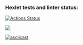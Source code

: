 ### Hexlet tests and linter status:
[![Actions Status](https://github.com/zaebbb/php-project-45/workflows/hexlet-check/badge.svg)](https://github.com/zaebbb/php-project-45/actions)

<a href="https://codeclimate.com/github/zaebbb/php-project-45/maintainability"><img src="https://api.codeclimate.com/v1/badges/80635ad82d383a8ad19e/maintainability" /></a>

[![asciicast](https://asciinema.org/a/0iZgOnvnBxSz3Vsni3HRWOO8l.svg)](https://asciinema.org/a/0iZgOnvnBxSz3Vsni3HRWOO8l)